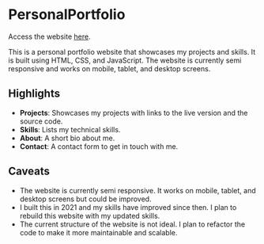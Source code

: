 # PersonalPortfolio

Access the website [here](https://aaronrai24.github.io/personal-portfolio/index.html).

This is a personal portfolio website that showcases my projects and skills. It is built using HTML, CSS, and JavaScript. The website is currently semi responsive and works on mobile, tablet, and desktop screens.

## Highlights

- **Projects**: Showcases my projects with links to the live version and the source code.
- **Skills**: Lists my technical skills.
- **About**: A short bio about me.
- **Contact**: A contact form to get in touch with me.

## Caveats

- The website is currently semi responsive. It works on mobile, tablet, and desktop screens but could be improved.
- I built this in 2021 and my skills have improved since then. I plan to rebuild this website with my updated skills.
- The current structure of the website is not ideal. I plan to refactor the code to make it more maintainable and scalable.
